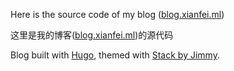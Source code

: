 Here is the source code of my blog ([blog.xianfei.ml](https://blog.xianfei.ml/))

这里是我的博客([blog.xianfei.ml](https://blog.xianfei.ml/))的源代码

Blog built with [Hugo](https://gohugo.io/), themed with [Stack by Jimmy](https://github.com/CaiJimmy/hugo-theme-stack).